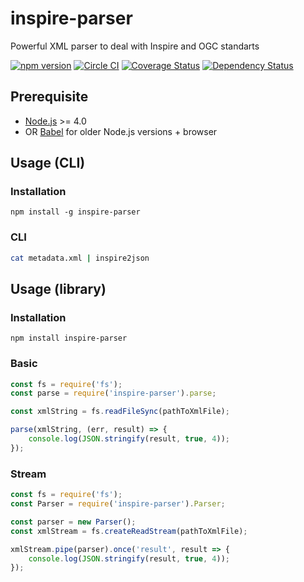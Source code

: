 # inspire-parser
Powerful XML parser to deal with Inspire and OGC standarts

[![npm version](https://img.shields.io/npm/v/inspire-parser.svg)](https://www.npmjs.com/package/inspire-parser)
[![Circle CI](https://circleci.com/gh/sgmap-inspire/parsers/tree/master.svg?style=shield)](https://circleci.com/gh/sgmap-inspire/parsers/tree/master)
[![Coverage Status](https://coveralls.io/repos/sgmap-inspire/parsers/badge.svg?branch=master&service=github)](https://coveralls.io/github/sgmap-inspire/parsers?branch=master)
[![Dependency Status](https://david-dm.org/sgmap-inspire/parsers.svg)](https://david-dm.org/sgmap-inspire/parsers)

## Prerequisite

* [Node.js](https://nodejs.org) >= 4.0
* OR [Babel](https://babeljs.io/) for older Node.js versions + browser

## Usage (CLI)

### Installation

```
npm install -g inspire-parser
```

### CLI

```bash
cat metadata.xml | inspire2json
```

## Usage (library)

### Installation

```
npm install inspire-parser
```

### Basic

```js
const fs = require('fs');
const parse = require('inspire-parser').parse;

const xmlString = fs.readFileSync(pathToXmlFile);

parse(xmlString, (err, result) => {
    console.log(JSON.stringify(result, true, 4));
});
```

### Stream

```js
const fs = require('fs');
const Parser = require('inspire-parser').Parser;

const parser = new Parser();
const xmlStream = fs.createReadStream(pathToXmlFile);

xmlStream.pipe(parser).once('result', result => {
    console.log(JSON.stringify(result, true, 4));
});
```
